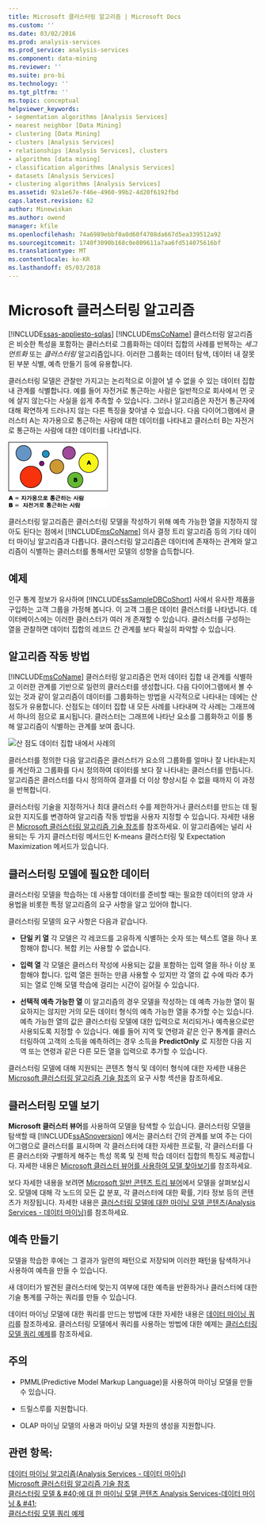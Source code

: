 ```yaml
---
title: Microsoft 클러스터링 알고리즘 | Microsoft Docs
ms.custom: ''
ms.date: 03/02/2016
ms.prod: analysis-services
ms.prod_service: analysis-services
ms.component: data-mining
ms.reviewer: ''
ms.suite: pro-bi
ms.technology: ''
ms.tgt_pltfrm: ''
ms.topic: conceptual
helpviewer_keywords:
- segmentation algorithms [Analysis Services]
- nearest neighbor [Data Mining]
- clustering [Data Mining]
- clusters [Analysis Services]
- relationships [Analysis Services], clusters
- algorithms [data mining]
- classification algorithms [Analysis Services]
- datasets [Analysis Services]
- clustering algorithms [Analysis Services]
ms.assetid: 92a1e67e-f46e-4960-99b2-4d20f6192fbd
caps.latest.revision: 62
author: Minewiskan
ms.author: owend
manager: kfile
ms.openlocfilehash: 74a6989ebbf0a0d60f4708da667d5ea339512a92
ms.sourcegitcommit: 1740f3090b168c0e809611a7aa6fd514075616bf
ms.translationtype: MT
ms.contentlocale: ko-KR
ms.lasthandoff: 05/03/2018
---
```

# <a name="microsoft-clustering-algorithm"></a>Microsoft 클러스터링 알고리즘
[!INCLUDE[ssas-appliesto-sqlas](../../includes/ssas-appliesto-sqlas.md)]
  [!INCLUDE[msCoName](../../includes/msconame-md.md)] 클러스터링 알고리즘은 비슷한 특성을 포함하는 클러스터로 그룹화하는 데이터 집합의 사례를 반복하는 *세그먼트화* 또는 *클러스터링* 알고리즘입니다. 이러한 그룹화는 데이터 탐색, 데이터 내 잘못된 부분 식별, 예측 만들기 등에 유용합니다.  
  
 클러스터링 모델은 관찰만 가지고는 논리적으로 이끌어 낼 수 없을 수 있는 데이터 집합 내 관계를 식별합니다. 예를 들어 자전거로 통근하는 사람은 일반적으로 회사에서 먼 곳에 살지 않는다는 사실을 쉽게 추측할 수 있습니다. 그러나 알고리즘은 자전거 통근자에 대해 확연하게 드러나지 않는 다른 특징을 찾아낼 수 있습니다. 다음 다이어그램에서 클러스터 A는 자가용으로 통근하는 사람에 대한 데이터를 나타내고 클러스터 B는 자전거로 통근하는 사람에 대한 데이터를 나타냅니다.  
  
 ![출퇴근 자 경향에 대 한 클러스터 패턴](../../analysis-services/data-mining/media/clustering-example.gif "출퇴근 자 경향에 대 한 클러스터 패턴")  
  
 클러스터링 알고리즘은 클러스터링 모델을 작성하기 위해 예측 가능한 열을 지정하지 않아도 된다는 점에서 [!INCLUDE[msCoName](../../includes/msconame-md.md)] 의사 결정 트리 알고리즘 등의 기타 데이터 마이닝 알고리즘과 다릅니다. 클러스터링 알고리즘은 데이터에 존재하는 관계와 알고리즘이 식별하는 클러스터를 통해서만 모델의 성향을 습득합니다.  
  
## <a name="example"></a>예제  
 인구 통계 정보가 유사하며 [!INCLUDE[ssSampleDBCoShort](../../includes/sssampledbcoshort-md.md)] 사에서 유사한 제품을 구입하는 고객 그룹을 가정해 봅니다. 이 고객 그룹은 데이터 클러스터를 나타냅니다. 데이터베이스에는 이러한 클러스터가 여러 개 존재할 수 있습니다. 클러스터를 구성하는 열을 관찰하면 데이터 집합의 레코드 간 관계를 보다 확실히 파악할 수 있습니다.  
  
## <a name="how-the-algorithm-works"></a>알고리즘 작동 방법  
 [!INCLUDE[msCoName](../../includes/msconame-md.md)] 클러스터링 알고리즘은 먼저 데이터 집합 내 관계를 식별하고 이러한 관계를 기반으로 일련의 클러스터를 생성합니다. 다음 다이어그램에서 볼 수 있는 것과 같이 알고리즘이 데이터를 그룹화하는 방법을 시각적으로 나타내는 데에는 산점도가 유용합니다. 산점도는 데이터 집합 내 모든 사례를 나타내며 각 사례는 그래프에서 하나의 점으로 표시됩니다. 클러스터는 그래프에 나타난 요소를 그룹화하고 이를 통해 알고리즘이 식별하는 관계를 보여 줍니다.  
  
 ![산 점도 데이터 집합 내에서 사례의](../../analysis-services/data-mining/media/clustering-plot.gif "데이터 집합 내에서 사례의 산 점도")  
  
 클러스터를 정의한 다음 알고리즘은 클러스터가 요소의 그룹화를 얼마나 잘 나타내는지를 계산하고 그룹화를 다시 정의하여 데이터를 보다 잘 나타내는 클러스터를 만듭니다. 알고리즘은 클러스터를 다시 정의하여 결과를 더 이상 향상시킬 수 없을 때까지 이 과정을 반복합니다.  
  
 클러스터링 기술을 지정하거나 최대 클러스터 수를 제한하거나 클러스터를 만드는 데 필요한 지지도를 변경하여 알고리즘 작동 방법을 사용자 지정할 수 있습니다. 자세한 내용은 [Microsoft 클러스터링 알고리즘 기술 참조](../../analysis-services/data-mining/microsoft-clustering-algorithm-technical-reference.md)를 참조하세요. 이 알고리즘에는 널리 사용되는 두 가지 클러스터링 메서드인 K-means 클러스터링 및 Expectation Maximization 메서드가 있습니다.  
  
## <a name="data-required-for-clustering-models"></a>클러스터링 모델에 필요한 데이터  
 클러스터링 모델을 학습하는 데 사용할 데이터를 준비할 때는 필요한 데이터의 양과 사용법을 비롯한 특정 알고리즘의 요구 사항을 알고 있어야 합니다.  
  
 클러스터링 모델의 요구 사항은 다음과 같습니다.  
  
-   **단일 키 열** 각 모델은 각 레코드를 고유하게 식별하는 숫자 또는 텍스트 열을 하나 포함해야 합니다. 복합 키는 사용할 수 없습니다.  
  
-   **입력 열** 각 모델은 클러스터 작성에 사용되는 값을 포함하는 입력 열을 하나 이상 포함해야 합니다. 입력 열은 원하는 만큼 사용할 수 있지만 각 열의 값 수에 따라 추가되는 열로 인해 모델 학습에 걸리는 시간이 길어질 수 있습니다.  
  
-   **선택적 예측 가능한 열** 이 알고리즘의 경우 모델을 작성하는 데 예측 가능한 열이 필요하지는 않지만 거의 모든 데이터 형식의 예측 가능한 열을 추가할 수는 있습니다. 예측 가능한 열의 값은 클러스터링 모델에 대한 입력으로 처리되거나 예측용으로만 사용되도록 지정할 수 있습니다. 예를 들어 지역 및 연령과 같은 인구 통계를 클러스터링하여 고객의 소득을 예측하려는 경우 소득을 **PredictOnly** 로 지정한 다음 지역 또는 연령과 같은 다른 모든 열을 입력으로 추가할 수 있습니다.  
  
 클러스터링 모델에 대해 지원되는 콘텐츠 형식 및 데이터 형식에 대한 자세한 내용은 [Microsoft 클러스터링 알고리즘 기술 참조](../../analysis-services/data-mining/microsoft-clustering-algorithm-technical-reference.md)의 요구 사항 섹션을 참조하세요.  
  
## <a name="viewing-a-clustering-model"></a>클러스터링 모델 보기  
 **Microsoft 클러스터 뷰어**를 사용하여 모델을 탐색할 수 있습니다. 클러스터링 모델을 탐색할 때 [!INCLUDE[ssASnoversion](../../includes/ssasnoversion-md.md)] 에서는 클러스터 간의 관계를 보여 주는 다이어그램으로 클러스터를 표시하며 각 클러스터에 대한 자세한 프로필, 각 클러스터를 다른 클러스터와 구별하게 해주는 특성 목록 및 전체 학습 데이터 집합의 특징도 제공합니다. 자세한 내용은 [Microsoft 클러스터 뷰어를 사용하여 모델 찾아보기](../../analysis-services/data-mining/browse-a-model-using-the-microsoft-cluster-viewer.md)를 참조하세요.  
  
 보다 자세한 내용을 보려면 [Microsoft 일반 콘텐츠 트리 뷰어](../../analysis-services/data-mining/browse-a-model-using-the-microsoft-generic-content-tree-viewer.md)에서 모델을 살펴보십시오. 모델에 대해 각 노드의 모든 값 분포, 각 클러스터에 대한 확률, 기타 정보 등의 콘텐츠가 저장됩니다. 자세한 내용은 [클러스터링 모델에 대한 마이닝 모델 콘텐츠&#40;Analysis Services - 데이터 마이닝&#41;](../../analysis-services/data-mining/mining-model-content-for-clustering-models-analysis-services-data-mining.md)를 참조하세요.  
  
## <a name="creating-predictions"></a>예측 만들기  
 모델을 학습한 후에는 그 결과가 일련의 패턴으로 저장되며 이러한 패턴을 탐색하거나 사용하여 예측을 만들 수 있습니다.  
  
 새 데이터가 발견된 클러스터에 맞는지 여부에 대한 예측을 반환하거나 클러스터에 대한 기술 통계를 구하는 쿼리를 만들 수 있습니다.  
  
 데이터 마이닝 모델에 대한 쿼리를 만드는 방법에 대한 자세한 내용은 [데이터 마이닝 쿼리](../../analysis-services/data-mining/data-mining-queries.md)를 참조하세요. 클러스터링 모델에서 쿼리를 사용하는 방법에 대한 예제는 [클러스터링 모델 쿼리 예제](../../analysis-services/data-mining/clustering-model-query-examples.md)를 참조하세요.  
  
## <a name="remarks"></a>주의  
  
-   PMML(Predictive Model Markup Language)을 사용하여 마이닝 모델을 만들 수 있습니다.  
  
-   드릴스루를 지원합니다.  
  
-   OLAP 마이닝 모델의 사용과 마이닝 모델 차원의 생성을 지원합니다.  
  
## <a name="see-also"></a>관련 항목:  
 [데이터 마이닝 알고리즘&#40;Analysis Services - 데이터 마이닝&#41;](../../analysis-services/data-mining/data-mining-algorithms-analysis-services-data-mining.md)   
 [Microsoft 클러스터링 알고리즘 기술 참조](../../analysis-services/data-mining/microsoft-clustering-algorithm-technical-reference.md)   
 [클러스터링 모델 & #40;에 대 한 마이닝 모델 콘텐츠 Analysis Services-데이터 마이닝 & #41;](../../analysis-services/data-mining/mining-model-content-for-clustering-models-analysis-services-data-mining.md)   
 [클러스터링 모델 쿼리 예제](../../analysis-services/data-mining/clustering-model-query-examples.md)  
  
  
